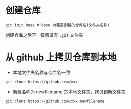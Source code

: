 # 创建仓库

```
git init base # base 为需要创建的仓库名(文件夹名称)
```

创建仓库之后下一级目录有 `.git` 文件夹

# 从 github 上拷贝仓库到本地

- 本地文件夹名称与仓库名一致
```
git clone https://github.com/xxx
```

- 新建名称为 newfilename 的本地文件夹，拷贝到新文件夹
```
git clone https://github.com/xxx newfilename
```